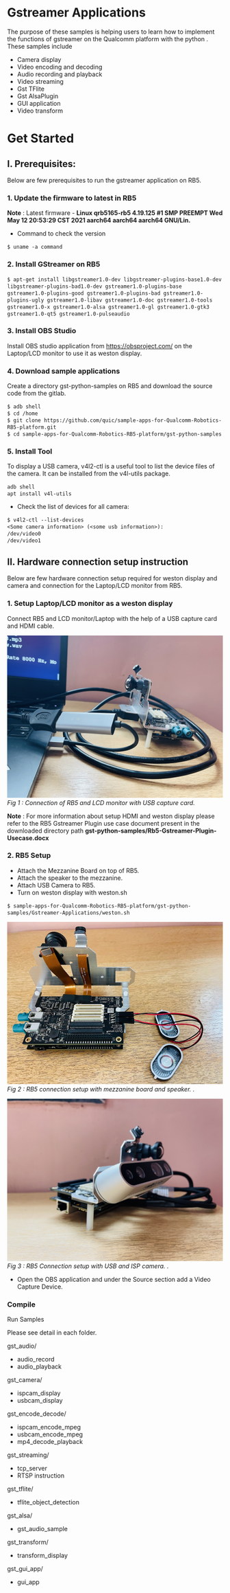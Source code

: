 # Gstreamer Applications

The purpose of these samples is helping users to learn how to implement the functions of gstreamer on the Qualcomm platform with the python . These samples include

-   Camera display
-   Video encoding and decoding
-   Audio recording and playback
-   Video streaming
-   Gst TFlite
-   Gst AlsaPlugin
-   GUI application
-   Video transform

# Get Started
## I. Prerequisites:
Below are few prerequisites to run the gstreamer application on RB5.

### 1. Update the firmware to latest in RB5
**Note** : Latest firmware - **Linux qrb5165-rb5 4.19.125 #1 SMP PREEMPT Wed May 12 20:53:29 CST 2021 aarch64 aarch64 aarch64 GNU/Lin.**

- Command to check the version
```
$ uname -a command 
```
### 2.  Install GStreamer on RB5
```
$ apt-get install libgstreamer1.0-dev libgstreamer-plugins-base1.0-dev libgstreamer-plugins-bad1.0-dev gstreamer1.0-plugins-base gstreamer1.0-plugins-good gstreamer1.0-plugins-bad gstreamer1.0-plugins-ugly gstreamer1.0-libav gstreamer1.0-doc gstreamer1.0-tools gstreamer1.0-x gstreamer1.0-alsa gstreamer1.0-gl gstreamer1.0-gtk3 gstreamer1.0-qt5 gstreamer1.0-pulseaudio
```
### 3. Install OBS Studio 
Install OBS studio application from https://obsproject.com/ on the Laptop/LCD monitor to use it as weston display.

### 4. Download sample applications
Create a directory gst-python-samples on RB5 and download the source code from the gitlab.

```
$ adb shell
$ cd /home
$ git clone https://github.com/quic/sample-apps-for-Qualcomm-Robotics-RB5-platform.git
$ cd sample-apps-for-Qualcomm-Robotics-RB5-platform/gst-python-samples

```
### 5. Install Tool 
To display a USB camera, v4l2-ctl is a useful tool to list the device files of the camera. It can be installed from the v4l-utils package.
```
adb shell 
apt install v4l-utils
```
- Check the list of devices for all camera:
```
$ v4l2-ctl --list-devices
<Some camera information> (<some usb information>):
/dev/video0
/dev/video1
```

## II. Hardware connection setup instruction
Below are few hardware connection setup required for weston display and camera and connection for the Laptop/LCD monitor from RB5.


### 1. Setup Laptop/LCD monitor as a weston display
Connect RB5 and LCD monitor/Laptop with the help of a USB capture card   and HDMI cable.

![](image/usb_capture_card.jpg)   *Fig 1 : Connection of RB5 and LCD monitor with USB capture card.*

**Note** : For more information about setup HDMI and weston display please refer to the RB5 Gstreamer Plugin use case  document present in the downloaded directory path **gst-python-samples/Rb5-Gstreamer-Plugin-Usecase.docx**

### 2. RB5 Setup
- Attach the Mezzanine Board on top of RB5.
- Attach the speaker to the mezzanine.
- Attach USB Camera to RB5.
- Turn on weston display with weston.sh
```
$ sample-apps-for-Qualcomm-Robotics-RB5-platform/gst-python-samples/Gstreamer-Applications/weston.sh
```
![](image/audio.jpeg)   *Fig 2 : RB5 connection setup with  mezzanine board and speaker. 
.*

![](image/camera.jpg)   *Fig 3 : RB5 Connection setup  with USB and ISP camera.
.*

- Open the OBS application and under the Source section add  a Video Capture Device.

### Compile

Run Samples

Please see detail in each folder.

gst_audio/

-   audio_record
-   audio_playback

gst_camera/

-   ispcam_display
-   usbcam_display

gst_encode_decode/

-   ispcam_encode_mpeg
-   usbcam_encode_mpeg
-   mp4_decode_playback

gst_streaming/

-   tcp_server
-   RTSP instruction


gst_tflite/

-   tflite_object_detection

gst_alsa/

- gst_audio_sample

gst_transform/

- transform_display
  
gst_gui_app/

- gui_app